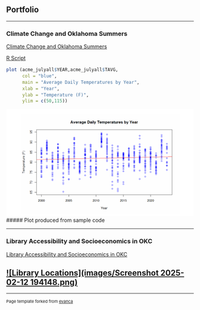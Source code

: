 ## Portfolio

---

### Climate Change and Oklahoma Summers 

[Climate Change and Oklahoma Summers](/pdf/ClimateChangeandOKSummers.pdf)  

[R Script](https://github.com/abbeycolijn/abbeycolijn/blob/master/Climate%20Change%20and%20OK%20Summers.R)
```r
plot (acme_julyall$YEAR,acme_julyall$TAVG, 
      col = "blue",
      main = "Average Daily Temperatures by Year",
      xlab = "Year",
      ylab = "Temperature (F)",
      ylim = c(50,115))

```
<img src="images/Screenshot 2025-02-12 201105.png?raw=true"/>  
##### Plot produced from sample code  

---  
### Library Accessibility and Socioeconomics in OKC
[Library Accessibility and Socioeconomics in OKC](https://storymaps.arcgis.com/stories/73f7794824284a058cc8a58224041939)

[![Library Locations](images/Screenshot 2025-02-12 194148.png)]([https://uok.maps.arcgis.com/apps/mapviewer/index.html?webmap=65f464b096c04451951fa86cb199fb03])
---



---
<p style="font-size:11px">Page template forked from <a href="https://github.com/evanca/quick-portfolio">evanca</a></p>
<!-- Remove above link if you don't want to attibute -->
